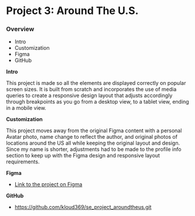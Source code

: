 # Project 3: Around The U.S.

### Overview

- Intro
- Customization
- Figma
- GitHub

**Intro**

This project is made so all the elements are displayed correctly on popular screen sizes. It is built from scratch and incorporates the use of media queries to create a responsive design layout that adjusts accordingly through breakpoints as you go from a desktop view, to a tablet view, ending in a mobile view.

**Customization**

This project moves away from the original Figma content with a personal Avatar photo, name change to reflect the author, and original photos of locations around the US all while keeping the original layout and design. Since my name is shorter, adjustments had to be made to the profile info section to keep up with the Figma design and responsive layout requirements.

**Figma**

- [Link to the project on Figma](https://www.figma.com/file/ii4xxsJ0ghevUOcssTlHZv/Sprint-3%3A-Around-the-US?node-id=0%3A1)

**GitHub**

- https://github.com/kloud369/se_project_aroundtheus.git
